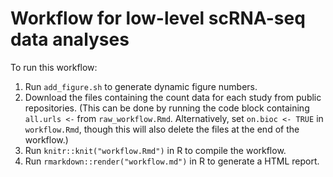 # Workflow for low-level scRNA-seq data analyses

To run this workflow:

1. Run `add_figure.sh` to generate dynamic figure numbers.
2. Download the files containing the count data for each study from public repositories.
(This can be done by running the code block containing `all.urls <-` from `raw_workflow.Rmd`.
Alternatively, set `on.bioc <- TRUE` in `workflow.Rmd`, though this will also delete the files at the end of the workflow.)
3. Run `knitr::knit("workflow.Rmd")` in R to compile the workflow.
4. Run `rmarkdown::render("workflow.md")` in R to generate a HTML report.
